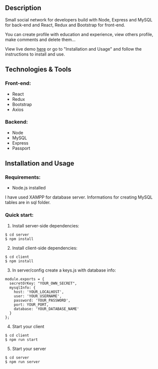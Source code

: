 ## Description

Small social network for developers build with Node, Express and MySQL for back-end and React, Redux and Bootstrap for front-end.

You can create profile with education and experience, view others profile, make comments and delete them...

View live demo <a href="https://devnet12.herokuapp.com/">here</a> or go to "Installation and Usage" and follow the instructions to install and use.

## Technologies & Tools

### Front-end:
* React
* Redux
* Bootstrap
* Axios

### Backend:
* Node
* MySQL
* Express
* Passport

## Installation and Usage

### Requirements:
* Node.js installed

I have used XAMPP for database server. Informations for creating MySQL tables are in sql folder.

### Quick start: 
1. Install server-side dependencies:
```
$ cd server
$ npm install
```
2. Install client-side dependencies:
```
$ cd client
$ npm install
```
3. In server/config create a keys.js with database info:<br/>
```
module.exports = {
  secretOrKey: "YOUR_OWN_SECRET",
  mysqlInfo: {
    host: 'YOUR_LOCALHOST',
    user: 'YOUR_USERNAME',
    password: 'YOUR_PASSWORD',
    port: YOUR_PORT,
    database: 'YOUR_DATABASE_NAME'
  }
};
```
4. Start your client
```
$ cd client
$ npm run start
```
5. Start your server
```
$ cd server
$ npm run server
```
